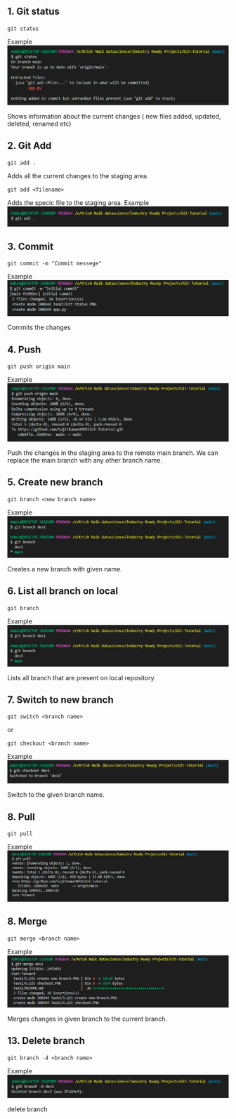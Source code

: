 ## 1. Git status
```
git status
```
Example
![](./1.Git%20Status.PNG)

Shows information about the current changes ( new files added, updated, deleted, renamed etc)

## 2. Git Add
```
git add .
```
Adds all the current changes to the staging area.

```
git add <filename>
```
Adds the specic file to the staging area.
Example
![](./2.Git%20add.PNG)

## 3. Commit
```
git commit -m "Commit messege"
```
Example
![](./3.Git%20Commit.PNG)

Commits the changes

## 4. Push

```
git push origin main
```
Example
![](./4.Git%20Push.PNG)

Push the changes in the staging area to the remote main branch. We can replace the main branch with any other branch name.

## 5. Create new branch

```
git branch <new branch name>
```
Example
![](./5.Git%20create%20new%20branch.PNG)

Creates a new branch with given name.

## 6. List all branch on local

```
git branch
```
Example
![](./5.Git%20create%20new%20branch.PNG)

Lists all branch that are present on local repository.

## 7. Switch to new branch

```
git switch <branch name>
```
or
```
git checkout <branch name>
```
Example
![](./6.Git%20checkout.PNG)

Switch to the given branch name.


## 8. Pull

```
git pull
```
Example
![](./8.Git%20pull.PNG)


## 8. Merge

```
git merge <branch name>
```
Example
![](./7.Git%20merge.PNG)

Merges changes in given branch to the current branch.
 

## 13. Delete branch

```
git branch -d <branch name>
```
Example
![](./9.Git%20delete%20branch.PNG)

delete branch

